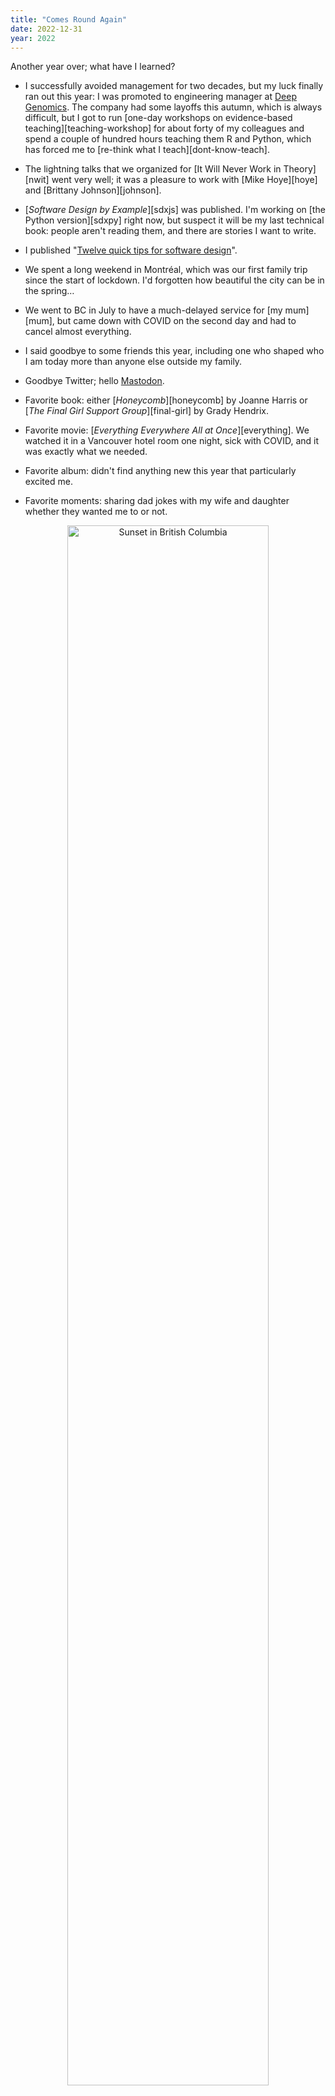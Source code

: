 ```yaml
---
title: "Comes Round Again"
date: 2022-12-31
year: 2022
---
```


Another year over; what have I learned?

- I successfully avoided management for two decades,
  but my luck finally ran out this year:
  I was promoted to engineering manager at [Deep Genomics][dg].
  The company had some layoffs this autumn,
  which is always difficult,
  but I got to run [one-day workshops on evidence-based teaching][teaching-workshop]
  for about forty of my colleagues
  and spend a couple of hundred hours teaching them R and Python,
  which has forced me to [re-think what I teach][dont-know-teach].

- The lightning talks that we organized for [It Will Never Work in Theory][nwit]
  went very well;
  it was a pleasure to work with [Mike Hoye][hoye] and [Brittany Johnson][johnson].

- [*Software Design by Example*][sdxjs] was published.
  I'm working on [the Python version][sdxpy] right now,
  but suspect it will be my last technical book:
  people aren't reading them,
  and there are stories I want to write.

- I published "[Twelve quick tips for software design][12-design]".

- We spent a long weekend in Montréal,
  which was our first family trip since the start of lockdown.
  I'd forgotten how beautiful the city can be in the spring…

- We went to BC in July to have a much-delayed service for [my mum][mum],
  but came down with COVID on the second day and had to cancel almost everything.

- I said goodbye to some friends this year,
  including one who shaped who I am today
  more than anyone else outside my family.

- Goodbye Twitter; hello [Mastodon]({{site.author.mastodon}}).

- Favorite book: either [*Honeycomb*][honeycomb] by Joanne Harris
  or [*The Final Girl Support Group*][final-girl] by Grady Hendrix.

- Favorite movie: [*Everything Everywhere All at Once*][everything].
  We watched it in a Vancouver hotel room one night, sick with COVID,
  and it was exactly what we needed.

- Favorite album: didn't find anything new this year that particularly excited me.

- Favorite moments: sharing dad jokes with my wife and daughter
  whether they wanted me to or not.

<div align="center">
  <img src="{{'/files/2022/jericho-club-view-2022-07.jpg' | relative_url}}" alt="Sunset in British Columbia" width="80%" />
</div>

[12-design]: https://doi.org/10.1371/journal.pcbi.1009809
[dg]: https://www.deepgenomics.com/
[dont-know-teach]: {{'/2022/10/29/i-dont-know-what-to-teach/' | relative_url}}
[everything]: https://en.wikipedia.org/wiki/Everything_Everywhere_All_at_Once
[final-girl]: https://www.goodreads.com/book/show/55829194-the-final-girl-support-group
[honeycomb]: https://www.goodreads.com/book/show/54304280-honeycomb
[hoye]: https://exple.tive.org/blarg/
[johnson]: https://cs.gmu.edu/~johnsonb/
[mum]: {{'/2020/01/07/goodbye-mum/' | relative_url}}
[nwit]: https://neverworkintheory.org/
[sdxjs]: {{'/sdxjs/' | relative_url}}
[sdxpy]: {{'/sdxpy/' | relative_url}}
[teaching-workshop]: https://drive.google.com/drive/folders/1LVcmp48Ym0c6pA9GOT6TrCa47RU1ugaV
